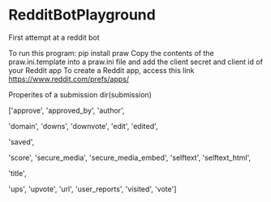 # RedditBotPlayground
First attempt at a reddit bot 

To run this program:
pip install praw
Copy the contents of the praw.ini.template into a praw.ini file and add the client secret and client id of your Reddit app
To create a Reddit app, access this link https://www.reddit.com/prefs/apps/


Properites of a submission
dir(submission)
 
['approve',
'approved_by',
'author',
 
'domain',
'downs',
'downvote',
'edit',
'edited',
 
'saved',
 
'score',
'secure_media',
'secure_media_embed',
'selftext',
'selftext_html',
 
'title',
 
'ups',
'upvote',
'url',
'user_reports',
'visited',
'vote']
